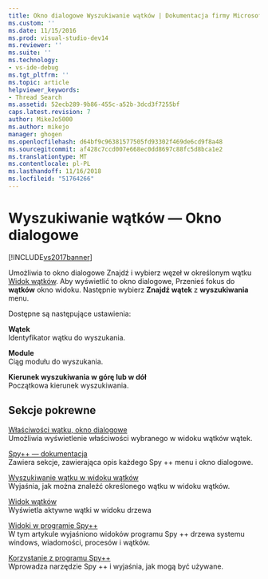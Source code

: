 ```yaml
---
title: Okno dialogowe Wyszukiwanie wątków | Dokumentacja firmy Microsoft
ms.custom: ''
ms.date: 11/15/2016
ms.prod: visual-studio-dev14
ms.reviewer: ''
ms.suite: ''
ms.technology:
- vs-ide-debug
ms.tgt_pltfrm: ''
ms.topic: article
helpviewer_keywords:
- Thread Search
ms.assetid: 52ecb289-9b86-455c-a52b-3dcd3f7255bf
caps.latest.revision: 7
author: MikeJo5000
ms.author: mikejo
manager: ghogen
ms.openlocfilehash: d64bf9c96381577505fd93302f469de6cd9f8a48
ms.sourcegitcommit: af428c7ccd007e668ec0dd8697c88fc5d8bca1e2
ms.translationtype: MT
ms.contentlocale: pl-PL
ms.lasthandoff: 11/16/2018
ms.locfileid: "51764266"
---
```

# <a name="thread-search-dialog-box"></a>Wyszukiwanie wątków — Okno dialogowe
[!INCLUDE[vs2017banner](../includes/vs2017banner.md)]

Umożliwia to okno dialogowe Znajdź i wybierz węzeł w określonym wątku [Widok wątków](../debugger/threads-view.md). Aby wyświetlić to okno dialogowe, Przenieś fokus do **wątków** okno widoku. Następnie wybierz **Znajdź wątek** z **wyszukiwania** menu.  
  
 Dostępne są następujące ustawienia:  
  
 **Wątek**  
 Identyfikator wątku do wyszukania.  
  
 **Module**  
 Ciąg modułu do wyszukania.  
  
 **Kierunek wyszukiwania w górę lub w dół**  
 Początkowa kierunek wyszukiwania.  
  
## <a name="related-sections"></a>Sekcje pokrewne  
 [Właściwości wątku, okno dialogowe](../debugger/thread-properties-dialog-box.md)  
 Umożliwia wyświetlenie właściwości wybranego w widoku wątków wątek.  
  
 [Spy++ — dokumentacja](../debugger/spy-increment-reference.md)  
 Zawiera sekcje, zawierająca opis każdego Spy ++ menu i okno dialogowe.  
  
 [Wyszukiwanie wątku w widoku wątków](../debugger/how-to-search-for-a-thread-in-threads-view.md)  
 Wyjaśnia, jak można znaleźć określonego wątku w widoku wątków.  
  
 [Widok wątków](../debugger/threads-view.md)  
 Wyświetla aktywne wątki w widoku drzewa  
  
 [Widoki w programie Spy++](../debugger/spy-increment-views.md)  
 W tym artykule wyjaśniono widoków programu Spy ++ drzewa systemu windows, wiadomości, procesów i wątków.  
  
 [Korzystanie z programu Spy++](../debugger/using-spy-increment.md)  
 Wprowadza narzędzie Spy ++ i wyjaśnia, jak mogą być używane.



